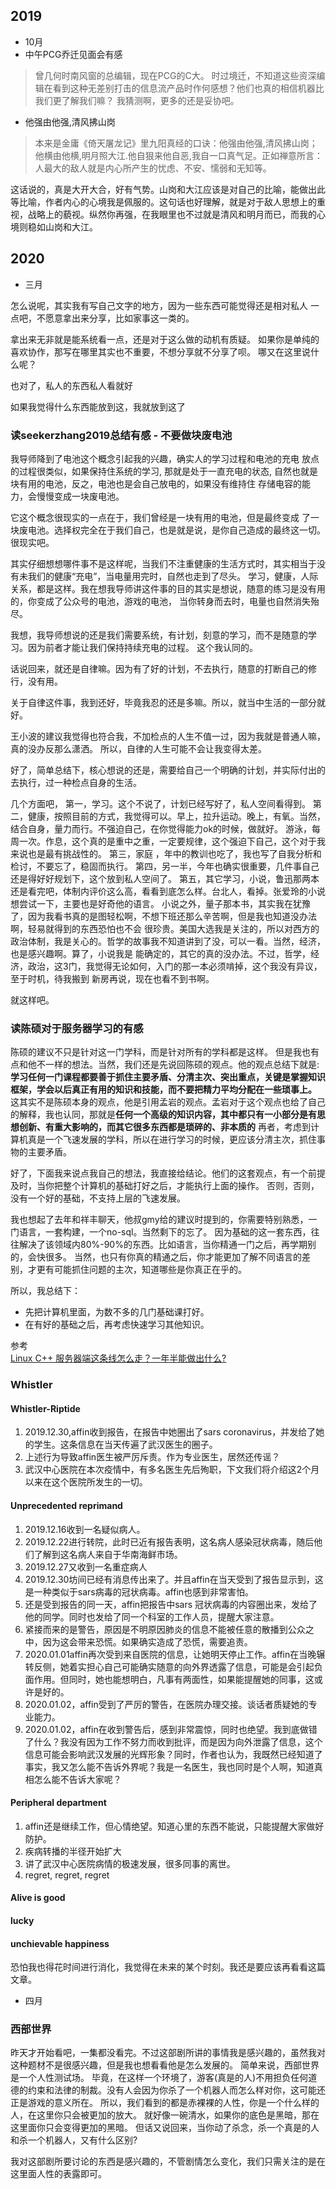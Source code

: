 ## 2019
- 10月
- 中午PCG乔迁见面会有感

>曾几何时南风窗的总编辑，现在PCG的C大。
时过境迁，不知道这些资深编辑在看到这种无差别打击的信息流产品时作何感想？他们也真的相信机器比我们更了解我们嘛？
我猜测啊，更多的还是妥协吧。


- 他强由他强,清风拂山岗

>本来是金庸《倚天屠龙记》里九阳真经的口诀：他强由他强,清风拂山岗；他横由他横,明月照大江.他自狠来他自恶,我自一口真气足。正如禅意所言：人最大的敌人就是内心所产生的忧虑、不安、懦弱和无知等。

这话说的，真是大开大合，好有气势。山岗和大江应该是对自己的比喻，能做出此等比喻，作者内心的心境我是佩服的。这句话也好理解，就是对于敌人思想上的重视，战略上的藐视。纵然你再强，在我眼里也不过就是清风和明月而已，而我的心境则稳如山岗和大江。

## 2020

- 三月

怎么说呢，其实我有写自己文字的地方，因为一些东西可能觉得还是相对私人
一点吧，不愿意拿出来分享，比如家事这一类的。

拿出来无非就是能系统看一点，还是对于这么做的动机有质疑。
如果你是单纯的喜欢协作，那写在哪里其实也不重要，不想分享就不分享了呗。
哪又在这里说什么呢？

也对了，私人的东西私人看就好

如果我觉得什么东西能放到这，我就放到这了

### 读seekerzhang2019总结有感 - 不要做块废电池

我导师降到了电池这个概念引起我的兴趣，确实人的学习过程和电池的充电
放点的过程很类似，如果保持住系统的学习, 那就是处于一直充电的状态,
自然也就是块有用的电池，反之，电池也是会自己放电的，如果没有维持住
存储电容的能力，会慢慢变成一块废电池。

它这个概念很现实的一点在于，我们曾经是一块有用的电池，但是最终变成
了一块废电池。选择权完全在于我们自己，也是就是说，是你自己造成的最终这一切。
很现实吧。

其实仔细想想哪件事不是这样呢，当我们不注重健康的生活方式时，其实相当于没有未我们的健康“充电”，当电量用完时，自然也走到了尽头。
学习，健康，人际关系，都是这样。我在想我导师讲这件事的目的其实是想说，随意的练习是没有用的，你变成了公众号的电池，游戏的电池，
当你转身而去时，电量也自然消失殆尽。

我想，我导师想说的还是我们需要系统，有计划，刻意的学习，而不是随意的学习。因为前者才能让我们保持持续充电的过程。
这个我认同的。

话说回来，就还是自律嘛。因为有了好的计划，不去执行，随意的打断自己的修行，没有用。

关于自律这件事，我到还好，毕竟我忍的还是多嘛。所以，就当中生活的一部分就好。

王小波的建议我觉得也符合我，不加检点的人生不值一过，因为我就是普通人嘛，真的没办反那么潇洒。
所以，自律的人生可能不会让我变得太差。

好了，简单总结下，核心想说的还是，需要给自己一个明确的计划，并实际付出的去执行，过一种检点自身的生活。

几个方面吧，
第一，学习。这个不说了，计划已经写好了，私人空间看得到。
第二，健康，按照目前的方式，我觉得可以。早上，拉升运动。晚上，有氧。当然，结合自身，量力而行。不强迫自己，在你觉得能力ok的时候，做就好。
游泳，每周一次。作息，这个真的是重中之重，一定要规律，这个强迫下自己，这个对于我来说也是最有挑战性的。
第三，家庭 ，年中的教训也吃了，我也写了自我分析和检讨，不要忘了，稳固而执行。
第四，另一半，今年也确实很重要，几件事自己还是得好好规划下，这个放到私人空间了。
第五，其它学习，小说，鲁迅那两本还是看完吧，体制内评价这么高，看看到底怎么样。台北人，看掉。张爱玲的小说想尝试一下，主要也是好奇他的语言。
小说之外，量子那本书，其实我在犹豫了，因为我看书真的是图轻松啊，不想下班还那么辛苦啊，但是我也知道没办法啊，轻易就得到的东西恐怕也不会
很珍贵。美国大选我是关注的，所以对西方的政治体制，我是关心的。哲学的故事我不知道讲到了没，可以一看。当然，经济，也是感兴趣啊。算了，小说我是
能确定的，其它的真的没办法。不过，哲学，经济，政治，这3门，我觉得无论如何，入门的那一本必须啃掉，这个我没有异议，至于时机，待我搬到
新房再说，现在也看不到书啊。

就这样吧。

### 读陈硕对于服务器学习的有感

陈硕的建议不只是针对这一门学科，而是针对所有的学科都是这样。
但是我也有点和他不一样的想法。当然，我们还是先说回陈硕的观点。他的观点总结下就是:**学习任何一门课程都要善于抓住主要矛盾、分清主次、突出重点，关键是掌握知识框架，学会以后真正有用的知识和技能，而不要把精力平均分配在一些琐事上。**
这其实不是陈硕本身的观点，他是引用孟岩的观点。孟岩对于这个观点也给了自己的解释，我也认同，那就是**任何一个高级的知识内容，其中都只有一小部分是有思想创新、有重大影响的，而其它很多东西都是琐碎的、非本质的**
再者，考虑到计算机真是一个飞速发展的学科，所以在进行学习的时候，更应该分清主次，抓住事物的主要矛盾。

好了，下面我来说点我自己的想法，我直接给结论。他们的这套观点，有一个前提及时，当你把整个计算机的基础打好之后，才能执行上面的操作。
否则，否则，没有一个好的基础，不支持上层的飞速发展。

我也想起了去年和祥丰聊天，他叔gmy给的建议时提到的，你需要特别熟悉，一门语言，一套构建，一个no-sql。当然剩下的忘了。
因为基础的这一套东西，往往解决了该领域内80%-90%的东西。比如语言，当你精通一门之后，再学期别的，会快很多。
当然，也只有你真的精通之后，你才能更加了解不同语言的差别，才更有可能抓住问题的主次，知道哪些是你真正在乎的。

所以，我总结下：
- 先把计算机里面，为数不多的几门基础课打好。
- 在有好的基础之后，再考虑快速学习其他知识。

参考<br>
[Linux C++ 服务器端这条线怎么走？一年半能做出什么?](https://www.zhihu.com/question/22608820/answer/21968467)

### Whistler

#### Whistler-Riptide
1. 2019.12.30,affin收到报告，在报告中她圈出了sars coronavirus，并发给了她的学生。这条信息在当天传遍了武汉医生的圈子。
2. 上述行为导致affin医生被严厉斥责。作为专业医生，居然还传谣？
3. 武汉中心医院在本次疫情中，有多名医生先后殉职，下文我们将介绍这2个月以来在这个医院所发生的一切。

#### Unprecedented reprimand
1. 2019.12.16收到一名疑似病人。
2. 2019.12.22进行转院，此时已近有报告表明，这名病人感染冠状病毒，随后他们了解到这名病人来自于华南海鲜市场。
3. 2019.12.27又收到一名重症病人
4. 2019.12.30坊间已经有消息传出来了。并且affin在当天受到了报告显示到，这是一种类似于sars病毒的冠状病毒。affin也感到非常害怕。
5. 还是受到报告的同一天，affin把报告中sars 冠状病毒的内容圈出来，发给了他的同学。同时也发给了同一个科室的工作人员，提醒大家注意。
6. 紧接而来的是警告，原因是不明原因肺炎的信息不能被任意的散播到公众之中，因为这会带来恐慌。如果确实造成了恐慌，需要追责。
7. 2020.01.01affin再次受到来自医院的信息，让她明天停止工作。affin在当晚辗转反侧，她着实担心自己可能确实随意的向外界透露了信息，可能是会引起负面作用。但同时，她也能想明白，凡事有两面性，如果能提醒她的同事，这或许是好的。
8. 2020.01.02，affin受到了严厉的警告，在医院办理交接。谈话者质疑她的专业能力。
9. 2020.01.02，affin在收到警告后，感到非常震惊，同时也绝望。我到底做错了什么？我没有因为工作不努力而收到批评，而是因为向外泄露了信息，这个信息可能会影响武汉发展的光辉形象？同时，作者也认为，我既然已经知道了事实，我又怎么能不告诉外界呢？我是一名医生，我也同时是个人啊，知道真相怎么能不告诉大家呢？

#### Peripheral department
1. affin还是继续工作，但心情绝望。知道心里的东西不能说，只能提醒大家做好防护。
2. 疾病转播的半径开始扩大
3. 讲了武汉中心医院病情的极速发展，很多同事的离世。
4. regret, regret, regret

#### Alive is good

#### lucky

#### unchievable happiness

恐怕我也得花时间进行消化，我觉得在未来的某个时刻。我还是要应该再看看这篇文章。

- 四月

### 西部世界

昨天才开始看吧，一集都没看完。不过这部剧所讲的事情我是感兴趣的，虽然我对这种题材不是很感兴趣，但是我也想看看他是怎么发展的。
简单来说，西部世界是一个人性测试场。
毕竟，在这样一个环境了，游客(真是的人)不用担负任何道德的约束和法律的制裁。没有人会因为你杀了一个机器人而怎么样对你，这可能还正是游戏的意义所在。
所以，我们看到的都是赤裸裸的人性，你是一个什么样的人，在这里你只会被更加的放大。
就好像一碗清水，如果你的底色是黑暗，那在这里面你只会变得更加的黑暗。
但话又说回来，当你动了杀念，杀一个真是的人和杀一个机器人，又有什么区别?

我对这部剧所要讨论的东西是感兴趣的，不管剧情怎么变化，我们只需关注的是在这里面人性的表露即可。
